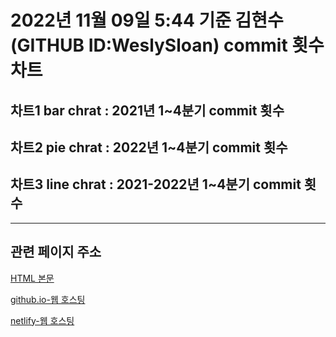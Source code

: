 # 2022년 11월 09일 5:44 기준 김현수(GITHUB ID:WeslySloan) commit 횟수 차트

## 차트1 bar chrat : 2021년 1~4분기 commit 횟수

## 차트2 pie chrat : 2022년 1~4분기 commit 횟수

## 차트3 line chrat : 2021-2022년 1~4분기 commit 횟수


-----------------------------------------------------------------------

## 관련 페이지 주소

[HTML 본문](https://github.com/WeslySloan/Game-Programming/blob/main/1109/chart.html) 

[github.io-웹 호스팅](https://weslysloan.github.io/Chart/)
 
[netlify-웹 호스팅](https://weslsloanchart.netlify.app/)
